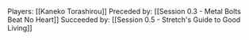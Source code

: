 Players: [[Kaneko Torashirou]]
Preceded by: [[Session 0.3 - Metal Bolts Beat No Heart]]
Succeeded by: [[Session 0.5 - Stretch's Guide to Good Living]]